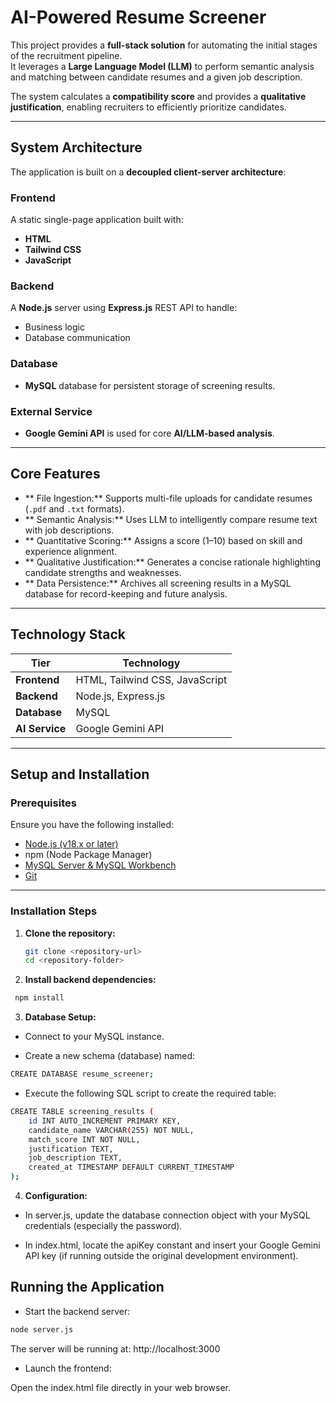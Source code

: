 #  AI-Powered Resume Screener

This project provides a **full-stack solution** for automating the initial stages of the recruitment pipeline.  
It leverages a **Large Language Model (LLM)** to perform semantic analysis and matching between candidate resumes and a given job description.

The system calculates a **compatibility score** and provides a **qualitative justification**, enabling recruiters to efficiently prioritize candidates.

---

##  System Architecture

The application is built on a **decoupled client-server architecture**:

###  Frontend
A static single-page application built with:
- **HTML**
- **Tailwind CSS**
- **JavaScript**

###  Backend
A **Node.js** server using **Express.js** REST API to handle:
- Business logic  
- Database communication

###  Database
- **MySQL** database for persistent storage of screening results.

###  External Service
- **Google Gemini API** is used for core **AI/LLM-based analysis**.

---

##  Core Features

- ** File Ingestion:** Supports multi-file uploads for candidate resumes (`.pdf` and `.txt` formats).
- ** Semantic Analysis:** Uses LLM to intelligently compare resume text with job descriptions.
- ** Quantitative Scoring:** Assigns a score (1–10) based on skill and experience alignment.
- ** Qualitative Justification:** Generates a concise rationale highlighting candidate strengths and weaknesses.
- ** Data Persistence:** Archives all screening results in a MySQL database for record-keeping and future analysis.

---

##  Technology Stack

| Tier | Technology |
|------|-------------|
| **Frontend** | HTML, Tailwind CSS, JavaScript |
| **Backend** | Node.js, Express.js |
| **Database** | MySQL |
| **AI Service** | Google Gemini API |

---

##  Setup and Installation

###  Prerequisites

Ensure you have the following installed:
- [Node.js (v18.x or later)](https://nodejs.org/)
- npm (Node Package Manager)
- [MySQL Server & MySQL Workbench](https://dev.mysql.com/downloads/)
- [Git](https://git-scm.com/)

---

###  Installation Steps

1. **Clone the repository:**
   ```bash
   git clone <repository-url>
   cd <repository-folder>
2. **Install backend dependencies:**

```bash
 npm install
```
3. **Database Setup:**

- Connect to your MySQL instance.

- Create a new schema (database) named:
```bash
CREATE DATABASE resume_screener;
```
- Execute the following SQL script to create the required table:
```bash
CREATE TABLE screening_results (
    id INT AUTO_INCREMENT PRIMARY KEY,
    candidate_name VARCHAR(255) NOT NULL,
    match_score INT NOT NULL,
    justification TEXT,
    job_description TEXT,
    created_at TIMESTAMP DEFAULT CURRENT_TIMESTAMP
);
```

4. **Configuration:**

- In server.js, update the database connection object with your MySQL credentials (especially the password).

- In index.html, locate the apiKey constant and insert your Google Gemini API key (if running outside the original development environment).

##  Running the Application

- Start the backend server:
```bash
node server.js
```

The server will be running at:
 http://localhost:3000

- Launch the frontend:

Open the index.html file directly in your web browser.
